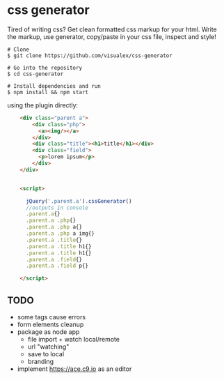 css generator
====================

Tired of writing css?
Get clean formatted css markup for your html.
Write the markup, use generator, copy/paste in your css file, inspect and style!

```
# Clone
$ git clone https://github.com/visualex/css-generator

# Go into the repository
$ cd css-generator

# Install dependencies and run
$ npm install && npm start
```

using the plugin directly:
```html
	<div class="parent a">
		<div class="php">
		  <a><img/></a>
		</div>
		<div class="title"><h1>title</h1></div>
		<div class="field">
		  <p>lorem ipsum</p>
		</div>
	</div>


	<script>

	  jQuery('.parent.a').cssGenerator()
	  //outputs in console
	  .parent.a{}
	  .parent.a .php{}
	  .parent.a .php a{}
	  .parent.a .php a img{}
	  .parent.a .title{}
	  .parent.a .title h1{}
	  .parent.a .title h1{}
	  .parent.a .field{}
	  .parent.a .field p{}

	</script>
```

## TODO
* some tags cause errors
* form elements cleanup
* package as node app
   * file import + watch local/remote
   * url "watching"
   * save to local
   * branding
* implement https://ace.c9.io as an editor











